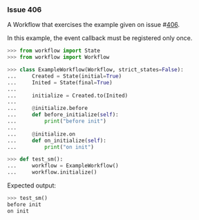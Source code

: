 ### Issue 406

A Workflow that exercises the example given on issue
#[406](https://github.com/fgmacedo/python-statemachine/issues/406).

In this example, the event callback must be registered only once.

```py
>>> from workflow import State
>>> from workflow import Workflow

>>> class ExampleWorkflow(Workflow, strict_states=False):
...     Created = State(initial=True)
...     Inited = State(final=True)
...
...     initialize = Created.to(Inited)
...
...     @initialize.before
...     def before_initialize(self):
...         print("before init")
...
...     @initialize.on
...     def on_initialize(self):
...         print("on init")

>>> def test_sm():
...     workflow = ExampleWorkflow()
...     workflow.initialize()

```

Expected output:

```py
>>> test_sm()
before init
on init

```
